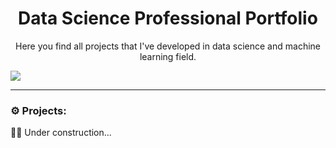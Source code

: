 <h1 align="center">
Data Science Professional Portfolio
</h1>
<p align="center">
Here you find all projects that I've developed in data science and machine learning field.
</p>

![](https://images.unsplash.com/photo-1527474305487-b87b222841cc?ixid=MnwxMjA3fDB8MHxwaG90by1wYWdlfHx8fGVufDB8fHx8&ixlib=rb-1.2.1&auto=format&fit=crop&w=967&q=80)

---

### :gear: Projects:

:construction_worker_woman: Under construction...

